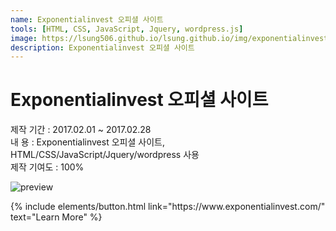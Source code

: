 ```yaml
---
name: Exponentialinvest 오피셜 사이트
tools: [HTML, CSS, JavaScript, Jquery, wordpress.js]
image: https://lsung506.github.io/lsung.github.io/img/exponentialinvest.png
description: Exponentialinvest 오피셜 사이트
---
```


# Exponentialinvest 오피셜 사이트

제작 기간 : 2017.02.01 ~ 2017.02.28<br/>
내 용 : Exponentialinvest 오피셜 사이트, HTML/CSS/JavaScript/Jquery/wordpress 사용<br/>
제작 기여도 : 100%

![preview](https://lsung506.github.io/lsung.github.io/img/exponentialinvest.jpg)


<p class="text-center">
{% include elements/button.html link="https://www.exponentialinvest.com/" text="Learn More" %}
</p>